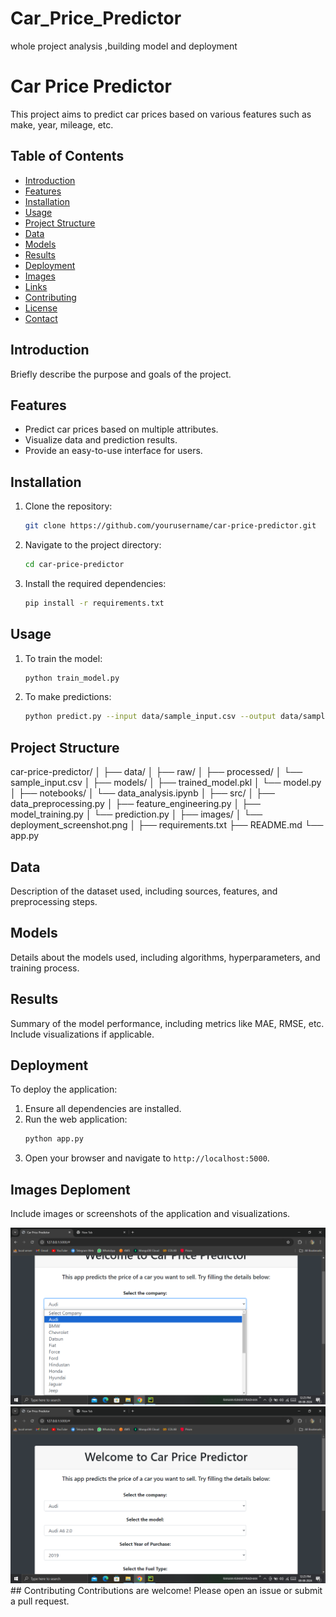 # Car_Price_Predictor
whole project analysis ,building model and deployment
# Car Price Predictor

This project aims to predict car prices based on various features such as make, year, mileage, etc.

## Table of Contents
- [Introduction](#introduction)
- [Features](#features)
- [Installation](#installation)
- [Usage](#usage)
- [Project Structure](#project-structure)
- [Data](#data)
- [Models](#models)
- [Results](#results)
- [Deployment](#deployment)
- [Images](#images)
- [Links](#links)
- [Contributing](#contributing)
- [License](#license)
- [Contact](#contact)

## Introduction
Briefly describe the purpose and goals of the project.

## Features
- Predict car prices based on multiple attributes.
- Visualize data and prediction results.
- Provide an easy-to-use interface for users.

## Installation
1. Clone the repository:
    ```bash
    git clone https://github.com/yourusername/car-price-predictor.git
    ```
2. Navigate to the project directory:
    ```bash
    cd car-price-predictor
    ```
3. Install the required dependencies:
    ```bash
    pip install -r requirements.txt
    ```

## Usage
1. To train the model:
    ```bash
    python train_model.py
    ```
2. To make predictions:
    ```bash
    python predict.py --input data/sample_input.csv --output data/sample_output.csv
    ```

## Project Structure
car-price-predictor/
│
├── data/
│ ├── raw/
│ ├── processed/
│ └── sample_input.csv
│
├── models/
│ ├── trained_model.pkl
│ └── model.py
│
├── notebooks/
│ └── data_analysis.ipynb
│
├── src/
│ ├── data_preprocessing.py
│ ├── feature_engineering.py
│ ├── model_training.py
│ └── prediction.py
│
├── images/
│ └── deployment_screenshot.png
│
├── requirements.txt
├── README.md
└── app.py


## Data
Description of the dataset used, including sources, features, and preprocessing steps.

## Models
Details about the models used, including algorithms, hyperparameters, and training process.

## Results
Summary of the model performance, including metrics like MAE, RMSE, etc. Include visualizations if applicable.

## Deployment
To deploy the application:
1. Ensure all dependencies are installed.
2. Run the web application:
    ```bash
    python app.py
    ```
3. Open your browser and navigate to `http://localhost:5000`.

## Images Deploment
Include images or screenshots of the application and visualizations.

<img src="https://github.com/rpjinu/Car_Price_Predictor/blob/main/Deplo2.png" alt="Deployment Screenshot" width="900">

<img src="https://github.com/rpjinu/Car_Price_Predictor/blob/main/Deploy.png" alt="Deployment Screenshot" width="900">
## Contributing
Contributions are welcome! Please open an issue or submit a pull request.


